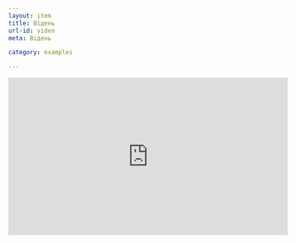 ```yaml
---
layout: item
title: Відень
url-id: viden
meta: Відень

category: examples

---
```


<iframe width="560" height="315" src="https://www.youtube.com/embed/ww-cBJF10i4" frameborder="0"></iframe>
